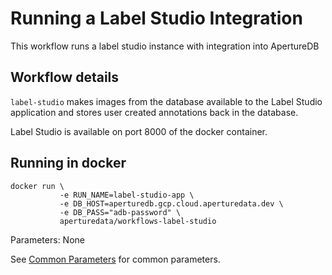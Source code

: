 # Running a Label Studio Integration

This workflow runs a label studio instance with integration into ApertureDB

## Workflow details

`label-studio` makes images from the database available to the Label Studio application and stores user created annotations back in the database.

Label Studio is available on port 8000 of the docker container.


## Running in docker

```
docker run \
           -e RUN_NAME=label-studio-app \
           -e DB_HOST=aperturedb.gcp.cloud.aperturedata.dev \
           -e DB_PASS="adb-password" \
           aperturedata/workflows-label-studio
```

Parameters:
None

See [Common Parameters](../../README.md#common-parameters) for common parameters.

